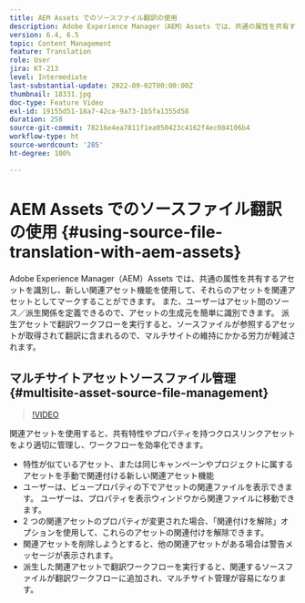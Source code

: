 ```yaml
---
title: AEM Assets でのソースファイル翻訳の使用
description: Adobe Experience Manager（AEM）Assets では、共通の属性を共有するアセットを識別し、新しい関連アセット機能を使用して、それらのアセットを関連アセットとしてマークすることができます。 また、ユーザーはアセット間のソース／派生関係を定義できるので、アセットの生成元を簡単に識別できます。 派生アセットで翻訳ワークフローを実行すると、ソースファイルが参照するアセットが取得されて翻訳に含まれるので、マルチサイトの維持にかかる労力が軽減されます。
version: 6.4, 6.5
topic: Content Management
feature: Translation
role: User
jira: KT-213
level: Intermediate
last-substantial-update: 2022-09-02T00:00:00Z
thumbnail: 18331.jpg
doc-type: Feature Video
exl-id: 19155d51-18a7-42ca-9a73-1b5fa1355d58
duration: 258
source-git-commit: 78216e4ea7811f1ea050423c4162f4ec084106b4
workflow-type: ht
source-wordcount: '285'
ht-degree: 100%

---
```


# AEM Assets でのソースファイル翻訳の使用 {#using-source-file-translation-with-aem-assets}

Adobe Experience Manager（AEM）Assets では、共通の属性を共有するアセットを識別し、新しい関連アセット機能を使用して、それらのアセットを関連アセットとしてマークすることができます。 また、ユーザーはアセット間のソース／派生関係を定義できるので、アセットの生成元を簡単に識別できます。 派生アセットで翻訳ワークフローを実行すると、ソースファイルが参照するアセットが取得されて翻訳に含まれるので、マルチサイトの維持にかかる労力が軽減されます。

## マルチサイトアセットソースファイル管理 {#multisite-asset-source-file-management}

>[!VIDEO](https://video.tv.adobe.com/v/18331?quality=12&learn=on)

関連アセットを使用すると、共有特性やプロパティを持つクロスリンクアセットをより適切に管理し、ワークフローを効率化できます。

* 特性が似ているアセット、または同じキャンペーンやプロジェクトに属するアセットを手動で関連付ける新しい関連アセット機能
* ユーザーは、ビュープロパティの下でアセットの関連ファイルを表示できます。 ユーザーは、プロパティを表示ウィンドウから関連ファイルに移動できます。
* 2 つの関連アセットのプロパティが変更された場合、「関連付けを解除」オプションを使用して、これらのアセットの関連付けを解除できます。
* 関連アセットを削除しようとすると、他の関連アセットがある場合は警告メッセージが表示されます。
* 派生した関連アセットで翻訳ワークフローを実行すると、関連するソースファイルが翻訳ワークフローに追加され、マルチサイト管理が容易になります。
